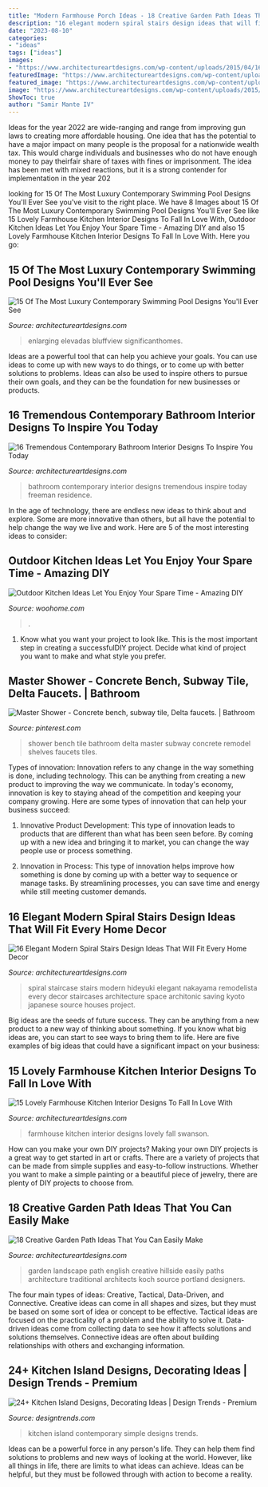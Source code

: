 ```yaml
---
title: "Modern Farmhouse Porch Ideas - 18 Creative Garden Path Ideas That You Can Easily Make"
description: "16 elegant modern spiral stairs design ideas that will fit every home decor"
date: "2023-08-10"
categories:
- "ideas"
tags: ["ideas"]
images:
- "https://www.architectureartdesigns.com/wp-content/uploads/2015/04/16-Tremendous-Contemporary-Bathroom-Interior-Designs-To-Inspire-You-Today-11-630x869.jpg"
featuredImage: "https://www.architectureartdesigns.com/wp-content/uploads/2015/01/123.jpg"
featured_image: "https://www.architectureartdesigns.com/wp-content/uploads/2016/05/7-25.jpg"
image: "https://www.architectureartdesigns.com/wp-content/uploads/2015/01/15-Lovely-Farmhouse-Kitchen-Interior-Designs-To-Fall-In-Love-With-15-630x420.jpg"
ShowToc: true
author: "Samir Mante IV"
---
```



Ideas for the year 2022 are wide-ranging and range from improving gun laws to creating more affordable housing. One idea that has the potential to have a major impact on many people is the proposal for a nationwide wealth tax. This would charge individuals and businesses who do not have enough money to pay theirfair share of taxes with fines or imprisonment. The idea has been met with mixed reactions, but it is a strong contender for implementation in the year 202
	

		
looking for 15 Of The Most Luxury Contemporary Swimming Pool Designs You&#039;ll Ever See you've visit to the right place. We have 8 Images about 15 Of The Most Luxury Contemporary Swimming Pool Designs You&#039;ll Ever See like 15 Lovely Farmhouse Kitchen Interior Designs To Fall In Love With, Outdoor Kitchen Ideas Let You Enjoy Your Spare Time - Amazing DIY and also 15 Lovely Farmhouse Kitchen Interior Designs To Fall In Love With. Here you go:
		
    
## 15 Of The Most Luxury Contemporary Swimming Pool Designs You&#039;ll Ever See

<img loading=lazy src="https://www.architectureartdesigns.com/wp-content/uploads/2014/12/15-Of-The-Most-Luxury-Contemporary-Swimming-Pool-Designs-Youll-Ever-See-4.jpg" onerror="this.onerror=null;this.src='https://tse4.mm.bing.net/th?id=OIP.6vfah9xf80fEnG1IP4MXVwHaE7&amp;pid=15.1';" alt="15 Of The Most Luxury Contemporary Swimming Pool Designs You&#039;ll Ever See">

_Source: architectureartdesigns.com_

>enlarging elevadas bluffview significanthomes. 

	

Ideas are a powerful tool that can help you achieve your goals. You can use ideas to come up with new ways to do things, or to come up with better solutions to problems. Ideas can also be used to inspire others to pursue their own goals, and they can be the foundation for new businesses or products.

    
## 16 Tremendous Contemporary Bathroom Interior Designs To Inspire You Today

<img loading=lazy src="https://www.architectureartdesigns.com/wp-content/uploads/2015/04/16-Tremendous-Contemporary-Bathroom-Interior-Designs-To-Inspire-You-Today-11-630x869.jpg" onerror="this.onerror=null;this.src='https://tse4.mm.bing.net/th?id=OIP.XRky9BEN3xEwU8rkF9SIkQHaKN&amp;pid=15.1';" alt="16 Tremendous Contemporary Bathroom Interior Designs To Inspire You Today">

_Source: architectureartdesigns.com_

>bathroom contemporary interior designs tremendous inspire today freeman residence. 

	

In the age of technology, there are endless new ideas to think about and explore. Some are more innovative than others, but all have the potential to help change the way we live and work. Here are 5 of the most interesting ideas to consider: 

    
## Outdoor Kitchen Ideas Let You Enjoy Your Spare Time - Amazing DIY

<img loading=lazy src="https://www.woohome.com/wp-content/uploads/2014/02/outdoor-kitchen-15.jpg" onerror="this.onerror=null;this.src='https://tse3.mm.bing.net/th?id=OIP.aBX0IHzMpmdlZpbli8pgXgHaJ4&amp;pid=15.1';" alt="Outdoor Kitchen Ideas Let You Enjoy Your Spare Time - Amazing DIY">

_Source: woohome.com_

>. 

	

1. Know what you want your project to look like. This is the most important step in creating a successfulDIY project. Decide what kind of project you want to make and what style you prefer.

    
## Master Shower - Concrete Bench, Subway Tile, Delta Faucets. | Bathroom

<img loading=lazy src="https://i.pinimg.com/736x/25/4a/6c/254a6ce4d5f08f896dd7540d06daac5c.jpg" onerror="this.onerror=null;this.src='https://tse4.mm.bing.net/th?id=OIP.ZhOaU-0OAypqgBCS4Kf2ZgHaJ3&amp;pid=15.1';" alt="Master Shower - Concrete bench, subway tile, Delta faucets. | Bathroom">

_Source: pinterest.com_

>shower bench tile bathroom delta master subway concrete remodel shelves faucets tiles. 

	

Types of innovation:
Innovation refers to any change in the way something is done, including technology. This can be anything from creating a new product to improving the way we communicate. In today's economy, innovation is key to staying ahead of the competition and keeping your company growing. Here are some types of innovation that can help your business succeed:
1. Innovative Product Development: This type of innovation leads to products that are different than what has been seen before. By coming up with a new idea and bringing it to market, you can change the way people use or process something.

2. Innovation in Process: This type of innovation helps improve how something is done by coming up with a better way to sequence or manage tasks. By streamlining processes, you can save time and energy while still meeting customer demands.


    
## 16 Elegant Modern Spiral Stairs Design Ideas That Will Fit Every Home Decor

<img loading=lazy src="https://www.architectureartdesigns.com/wp-content/uploads/2015/01/123.jpg" onerror="this.onerror=null;this.src='https://tse1.mm.bing.net/th?id=OIP.pviAwv-IcKNP3LAUe3wzhQHaLH&amp;pid=15.1';" alt="16 Elegant Modern Spiral Stairs Design Ideas That Will Fit Every Home Decor">

_Source: architectureartdesigns.com_

>spiral staircase stairs modern hideyuki elegant nakayama remodelista every decor staircases architecture space architonic saving kyoto japanese source houses project. 

	

Big ideas are the seeds of future success. They can be anything from a new product to a new way of thinking about something. If you know what big ideas are, you can start to see ways to bring them to life. Here are five examples of big ideas that could have a significant impact on your business:

    
## 15 Lovely Farmhouse Kitchen Interior Designs To Fall In Love With

<img loading=lazy src="https://www.architectureartdesigns.com/wp-content/uploads/2015/01/15-Lovely-Farmhouse-Kitchen-Interior-Designs-To-Fall-In-Love-With-15-630x420.jpg" onerror="this.onerror=null;this.src='https://tse1.mm.bing.net/th?id=OIP.DCK5l1Pn4EXjH6eOgsL5WgHaE8&amp;pid=15.1';" alt="15 Lovely Farmhouse Kitchen Interior Designs To Fall In Love With">

_Source: architectureartdesigns.com_

>farmhouse kitchen interior designs lovely fall swanson. 

	

How can you make your own DIY projects?
Making your own DIY projects is a great way to get started in art or crafts. There are a variety of projects that can be made from simple supplies and easy-to-follow instructions. Whether you want to make a simple painting or a beautiful piece of jewelry, there are plenty of DIY projects to choose from.

    
## 18 Creative Garden Path Ideas That You Can Easily Make

<img loading=lazy src="https://www.architectureartdesigns.com/wp-content/uploads/2016/05/7-25.jpg" onerror="this.onerror=null;this.src='https://tse3.mm.bing.net/th?id=OIP.SS728VYu9S9QU0dyzNAi3gHaJ4&amp;pid=15.1';" alt="18 Creative Garden Path Ideas That You Can Easily Make">

_Source: architectureartdesigns.com_

>garden landscape path english creative hillside easily paths architecture traditional architects koch source portland designers. 

	

The four main types of ideas: Creative, Tactical, Data-Driven, and Connective.
Creative ideas can come in all shapes and sizes, but they must be based on some sort of idea or concept to be effective. Tactical ideas are focused on the practicality of a problem and the ability to solve it. Data-driven ideas come from collecting data to see how it affects solutions and solutions themselves. Connective ideas are often about building relationships with others and exchanging information.

    
## 24+ Kitchen Island Designs, Decorating Ideas | Design Trends - Premium

<img loading=lazy src="https://images.designtrends.com/wp-content/uploads/2016/03/01055816/Simple-Contemporary-Kitchen-Island-Ideas.jpg" onerror="this.onerror=null;this.src='https://tse4.mm.bing.net/th?id=OIP.-IRPUkngc38kFHUBWEB1QAHaLH&amp;pid=15.1';" alt="24+ Kitchen Island Designs, Decorating Ideas | Design Trends - Premium">

_Source: designtrends.com_

>kitchen island contemporary simple designs trends. 

	

Ideas can be a powerful force in any person's life. They can help them find solutions to problems and new ways of looking at the world. However, like all things in life, there are limits to what ideas can achieve. Ideas can be helpful, but they must be followed through with action to become a reality.

